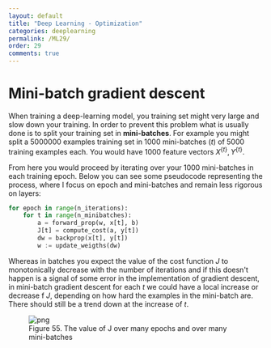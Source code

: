 ```yaml
---
layout: default
title: "Deep Learning - Optimization"
categories: deeplearning
permalink: /ML29/
order: 29
comments: true
---
```


# Mini-batch gradient descent

When training a deep-learning model, you training set might very large and slow down your training. In order to prevent this problem what is usually done is to split your training set in **mini-batches**. For example you might split a 5000000 examples training set in 1000 mini-batches ($t$) of 5000 training examples each. You would have 1000 feature vectors $X^{\{t\}}, Y^{\{t\}}$.

From here you would proceed by iterating over your 1000 mini-batches in each training epoch. Below you can see some pseudocode representing the process, where I focus on epoch and mini-batches and remain less rigorous on layers:

```python
for epoch in range(n_iterations):
    for t in range(n_minibatches):
        a = forward_prop(w, x[t], b)
        J[t] = compute_cost(a, y[t])
        dw = backprop(x[t], y[t])
        w := update_weigths(dw)
```

Whereas in batches you expect the value of the cost function $J$ to monotonically decrease with the number of iterations and if this doesn't happen is a signal of some error in the implementation of gradient descent, in mini-batch gradient descent for each $t$ we could have a local increase or decrease f $J$, depending on how hard the examples in the mini-batch are. There should still be a trend down at the increase of $t$.


    

<figure id="minibatchcost">
    <img src="{{site.baseurl}}/pages/ML-29-DeepLearningOptimization_files/ML-29-DeepLearningOptimization_2_0.png" alt="png">
    <figcaption>Figure 55. The value of J over many epochs and over many mini-batches</figcaption>
</figure>


```python

```
